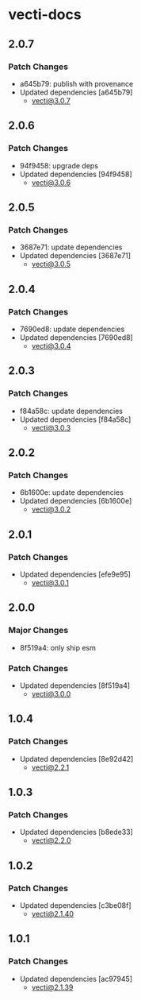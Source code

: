 # vecti-docs

## 2.0.7

### Patch Changes

- a645b79: publish with provenance
- Updated dependencies [a645b79]
  - vecti@3.0.7

## 2.0.6

### Patch Changes

- 94f9458: upgrade deps
- Updated dependencies [94f9458]
  - vecti@3.0.6

## 2.0.5

### Patch Changes

- 3687e71: update dependencies
- Updated dependencies [3687e71]
  - vecti@3.0.5

## 2.0.4

### Patch Changes

- 7690ed8: update dependencies
- Updated dependencies [7690ed8]
  - vecti@3.0.4

## 2.0.3

### Patch Changes

- f84a58c: update dependencies
- Updated dependencies [f84a58c]
  - vecti@3.0.3

## 2.0.2

### Patch Changes

- 6b1600e: update dependencies
- Updated dependencies [6b1600e]
  - vecti@3.0.2

## 2.0.1

### Patch Changes

- Updated dependencies [efe9e95]
  - vecti@3.0.1

## 2.0.0

### Major Changes

- 8f519a4: only ship esm

### Patch Changes

- Updated dependencies [8f519a4]
  - vecti@3.0.0

## 1.0.4

### Patch Changes

- Updated dependencies [8e92d42]
  - vecti@2.2.1

## 1.0.3

### Patch Changes

- Updated dependencies [b8ede33]
  - vecti@2.2.0

## 1.0.2

### Patch Changes

- Updated dependencies [c3be08f]
  - vecti@2.1.40

## 1.0.1

### Patch Changes

- Updated dependencies [ac97945]
  - vecti@2.1.39
